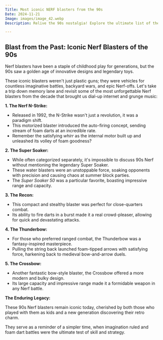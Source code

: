 ```yaml
---
Title: Most iconic NERF blasters from the 90s
Date: 2024-11-21
Image: images/image_42.webp
Description: Relive the 90s nostalgia! Explore the ultimate list of the most iconic NERF blasters that defined a generation of childhood fun.  

---
```


##  Blast from the Past: Iconic Nerf Blasters of the 90s

Nerf blasters have been a staple of childhood play for generations, but the 90s saw a golden age of innovative designs and legendary toys.  

These iconic blasters weren't just plastic guns; they were vehicles for countless imaginative battles, backyard wars, and epic Nerf-offs. Let's take a trip down memory lane and revisit some of the most unforgettable Nerf blasters from the decade that brought us dial-up internet and grunge music:

**1. The Nerf N-Strike:**

- Released in 1992, the N-Strike wasn't just a revolution, it was a paradigm shift.  
- This motorized blaster introduced the auto-firing concept, sending stream of foam darts at an incredible rate.
-  Remember the satisfying *whirr* as the internal motor built up and unleashed its volley of foam goodness?
 
**2. The Super Soaker:**

- While often categorized separately, it's impossible to discuss 90s Nerf without mentioning the legendary Super Soaker.
- These water blasters were an unstoppable force, soaking opponents with precision and causing chaos at summer block parties.
-  The *Super Soaker 50* was a particular favorite, boasting impressive range and capacity.

**3.  The Recon:**

- This compact and stealthy blaster was perfect for close-quarters combat.
- Its ability to fire darts in a burst made it a real crowd-pleaser, allowing for quick and devastating attacks.

**4. The Thunderbow:**

- For those who preferred ranged combat, the Thunderbow was a fantasy-inspired masterpiece. 
- Pulling the string back launched foam-tipped arrows with satisfying force, harkening back to medieval bow-and-arrow duels.

**5. The Crossbow:**

- Another fantastic bow-style blaster, the Crossbow offered a more modern and bulky design. 
- Its large capacity and impressive range made it a formidable weapon in any Nerf battle.



**The Enduring Legacy:**

These 90s Nerf blasters remain iconic today, cherished by both those who played with them as kids and a new generation discovering their retro charm.  

They serve as a reminder of a simpler time, when imagination ruled and foam dart battles were the ultimate test of skill and strategy. 


 

